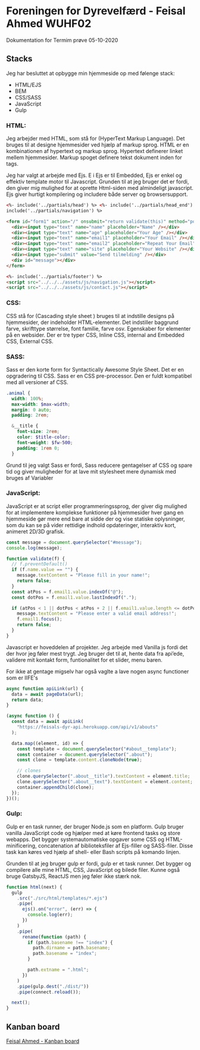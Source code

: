 # Foreningen for Dyrevelfærd - Feisal Ahmed WUHF02

Dokumentation for Termim prøve 05-10-2020

## Stacks

Jeg har besluttet at opbygge min hjemmeside op med følenge stack:

- HTML/EJS
- BEM
- CSS/SASS
- JavaScript
- Gulp

### HTML:

Jeg arbejder med HTML, som stå for (HyperText Markup Language). Det bruges til at designe hjemmesider ved hjælp af markup sprog. HTML er en kombinationen af hypertext og markup sprog. Hypertext definerer linket mellem hjemmesider. Markup spoget definere tekst dokument inden for tags.

Jeg har valgt at arbejde med Ejs. E i Ejs er til Embedded, Ejs er enkel og effektiv template motor til Javascript. Grunden til at jeg bruger det er fordi, den giver mig mulighed for at oprette Html-siden med almindeligt javascript. Ejs giver hurtigt kompilering og includere både server og browsersupport.

```html
<%- include('../partials/head') %> <%- include('../partials/head_end') %> <%-
include('../partials/navigation') %>

<form id="form1" action="/" onsubmit="return validate(this)" method="post">
  <div><input type="text" name="name" placeholder="Name" /></div>
  <div><input type="text" name="age" placeholder="Your Age" /></div>
  <div><input type="text" name="email1" placeholder="Your Email" /></div>
  <div><input type="text" name="email2" placeholder="Repeat Your Email" /></div>
  <div><input type="text" name="site" placeholder="Your Website" /></div>
  <div><input type="submit" value="Send tilmelding" /></div>
  <div id="message"></div>
</form>

<%- include('../partials/footer') %>
<script src="../../../assets/js/navigation.js"></script>
<script src="../../../assets/js/contact.js"></script>
```

### CSS:

CSS stå for (Cascading style sheet ) bruges til at indstille designs på hjemmesider, der indeholder HTML-elementer. Det indstiller baggrund farve, skrifttype størrelse, font familie, farve osv. Egenskaber for elementer på en websider. Der er tre typer CSS, Inline CSS, internal and Embedded CSS, External CSS.

### SASS:

Sass er den korte form for Syntactically Awesome Style Sheet. Det er en
opgradering til CSS. Sass er en CSS pre-processor. Den er fuldt kompatibel med
all versioner af CSS.

```scss
.animal {
  width: 100%;
  max-width: $max-width;
  margin: 0 auto;
  padding: 2rem;

  &__title {
    font-size: 2rem;
    color: $title-color;
    font-weight: $fw-500;
    padding: 1rem 0;
  }
```

Grund til jeg valgt Sass er fordi, Sass reducere gentagelser af CSS og spare tid og giver muligheder for at lave mit stylesheet mere dynamisk med bruges af Variabler

### JavaScript:

JavaScript er at script eller programmeringssprog, der giver dig mulighed for at
implementere komplekse funktioner på hjemmesider hver gang en hjemmeside gør
mere end bare at sidde der og vise statiske oplysninger, som du kan se på vider
rettidige indhold opdateringer, interaktiv kort, animeret 2D/3D grafisk.

```javascript
const message = document.querySelector("#message");
console.log(message);

function validate(f) {
  // f.preventDefault()
  if (f.name.value == "") {
    message.textContent = "Please fill in your name!";
    return false;
  }
  const atPos = f.email1.value.indexOf("@");
  const dotPos = f.email1.value.lastIndexOf(".");

  if (atPos < 1 || dotPos < atPos + 2 || f.email1.value.length <= dotPos + 2) {
    message.textContent = "Please enter a valid email address!";
    f.email1.focus();
    return false;
  }
}
```

Javascript er hoveddelen af projekter. Jeg arbejde med Vanilla js fordi det der
hvor jeg føler mest trygt. Jeg bruger det til at, hente data fra api’ede,
validere mit kontakt form, funtionalitet for et slider, menu baren.

For ikke at gentage migselv har også vaglte a lave nogen async functioner som er
IIFE's

```javascript
async function apiLink(url) {
  data = await pageData(url);
  return data;
}
```

```javascript
(async function () {
  const data = await apiLink(
    "https://feisals-dyr-api.herokuapp.com/api/v1/abouts"
  );

  data.map((element, id) => {
    const template = document.querySelector("#about__template");
    const container = document.querySelector(".about");
    const clone = template.content.cloneNode(true);

    // clones
    clone.querySelector(".about__title").textContent = element.title;
    clone.querySelector(".about__text").textContent = element.content;
    container.appendChild(clone);
  });
})();
```

### Gulp:

Gulp er en task runner, der bruger Node.js som en platform. Gulp bruger vanilla JavaScript code og hjælper med at køre frontend tasks og store webapps. Det bygger systemautomatiske opgaver some CSS og HTML-minificering, concatenation af biblioteksfiler af Ejs-filler og SASS-filer. Disse task kan køres ved hjælp af shell- eller Bash scripts på komando linjen.

Grunden til at jeg bruger gulp er fordi, gulp er et task runner. Det bygger og
compilere alle mine HTML, CSS, JavaScript og bilede filer. Kunne også bruge
GatsbyJS, ReactJS men jeg føler ikke stærk nok.

```javascript
function html(next) {
  gulp
    .src("./src/html/templates/*.ejs")
    .pipe(
      ejs().on("error", (err) => {
        console.log(err);
      })
    )
    .pipe(
      rename(function (path) {
        if (path.basename !== "index") {
          path.dirname = path.basename;
          path.basename = "index";
        }

        path.extname = ".html";
      })
    )
    .pipe(gulp.dest("./dist/"))
    .pipe(connect.reload());

  next();
}
```

## Kanban board

[Feisal Ahmed - Kanban board](https://trello.com/b/es7X2qJ2/svendepr%C3%B8ve-kanban)
